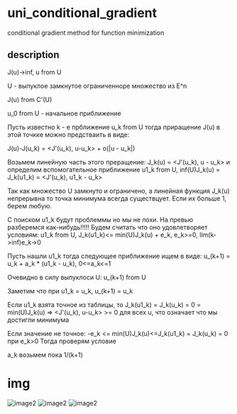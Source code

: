# uni_conditional_gradient
conditional gradient method for function minimization



## description
J(u)->inf, u from U

U - выпуклое замкнутое ограниченноре множество из E^n

J(u) from C'(U)

u_0 from U - начальное приближение

Пусть известно k - е прближение u_k from U тогда приращение J(u) в этой точкке можно предстваить в виде:

J(u)-J(u_k) = <J'(u_k), u-u_k> + o(|u - u_k|)

Возьмем линейную часть этого преращение: J_k(u) = <J'(u_k), u - u_k> и определим вспомогательное приближение u1_k from U, inf(U)J_k(u) = J_k(u1_k) = <J'(u_k), u1_k - u_k>

Так как множество U замкнуто и ограничено, а линейная функция J_k(u) непрерывна то точка минимума всегда существцует. Если их больше 1, берем любую.

С поиском u1_k будут проблеммы но мы не лохи. На превью разберемся как-нибудь!!!!!
Будем считать что оно удовлетворяет условиям: u1_k from U, J_k(u1_k)<= min(U)J_k(u) + e_k, e_k>=0, lim(k->inf)e_k->0

Пусть нашли u1_k тогда следующее приближение ищем в виде: u_(k+1) = u_k + a_k * (u1_k - u_k), 0<=a_k<=1

Очевидно в силу выпуклоси U: u_(k+1) from U

Заметим что при u1_k = u_k, u_(k+1) = u_k

Если u1_k взята точное из таблицы, то J_k(u1_k) = J_k(u_k) = 0 = min(U)J_k(u) => <J'(u_k), u-u_k> >= 0 для всех u, что означает что мы достигли минимума

Если значение не точное: -e_k <= min(U)J_k(u)<=J_k(u1_k) = J_k(u_k) = 0 при e_k>0
Тогда проверям условие

a_k возьмем пока 1/(k+1)

# img
![image2](https://github.com/ariolwork/uni_conditional_gradient/blob/master/img/1.png)
![image2](https://github.com/ariolwork/uni_conditional_gradient/blob/master/img/2.png)
![image2](https://github.com/ariolwork/uni_conditional_gradient/blob/master/img/3.png)
